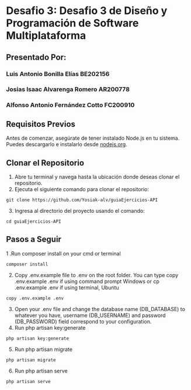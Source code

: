 # Desafio 3: Desafio 3 de Diseño y Programación de Software Multiplataforma
## Presentado Por:

### Luis Antonio Bonilla Elías BE202156
### Josias Isaac Alvarenga Romero AR200778
### Alfonso Antonio Fernández Cotto FC200910

## Requisitos Previos
Antes de comenzar, asegúrate de tener instalado Node.js en tu sistema. Puedes
descargarlo e instalarlo desde [nodejs.org](https://nodejs.org/).

## Clonar el Repositorio
1. Abre tu terminal y navega hasta la ubicación donde deseas clonar el repositorio.
2. Ejecuta el siguiente comando para clonar el repositorio:
```
git clone https://github.com/Yosiak-alv/guiaEjercicios-API
```
3. Ingresa al directorio del proyecto usando el comando:
```
cd guiaEjercicios-API
```

## Pasos a Seguir
1 .Run composer install on your cmd or terminal
```
composer install
```
2. Copy .env.example file to .env on the root folder. You can type copy .env.example .env if using command prompt Windows or cp .env.example .env if using terminal, Ubuntu
```
copy .env.example .env
```
3. Open your .env file and change the database name (DB_DATABASE) to whatever you have, username (DB_USERNAME) and password (DB_PASSWORD) field correspond to your configuration.
4. Run php artisan key:generate
```
php artisan key:generate
```
5. Run php artisan migrate
```
php artisan migrate
```
6. Run php artisan serve
```
php artisan serve
```

